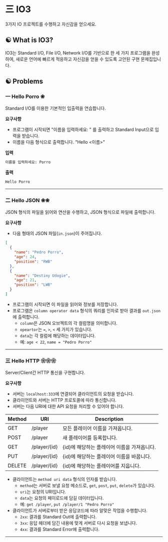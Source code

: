 # ㆔ IO3
3가지 IO 프로젝트를 수행하고 자신감을 얻으세요.

## ☯︎ What is IO3?
IO3는 Standard I/O, File I/O, Network I/O를 기반으로 한 세 가지 프로그램을 완성하여, 새로운 언어에 빠르게 적응하고 자신감을 얻을 수 있도록 고안된 구현 문제집입니다.

## ☯︎ Problems
### ⼀ Hello Porro ❀
Standard I/O를 이용한 기본적인 입출력을 연습합니다.

**요구사항**
- 프로그램이 시작되면 "이름을 입력하세요: " 를 출력하고 Standard Input으로 입력을 받습니다.
- 이름을 다음 형식으로 출력합니다. "Hello <이름>"

**입력**
```bash
이름을 입력하세요: Porro
```

**출력**
```bash
Hello Porro
```
---
### ⼆ Hello JSON ❀❀
JSON 형식의 파일을 읽어와 연산을 수행하고, JSON 형식으로 파일에 출력합니다.

**요구사항**
- 다음 형태의 JSON 파일(`in.json`)이 주어집니다.
```JSON
[
  {
    "name": "Pedro Porro",
    "age": 24,
    "position": "RWB"
  },
  {
    "name": "Destiny Udogie",
    "age": 21,
    "position": "LWB"
  }
]
```
- 프로그램이 시작되면 이 파일을 읽어와 정보를 저장합니다.
- 프로그램은 `column operator data` 형식의 쿼리를 인자로 받아 결과를 `out.json`에 출력합니다.
  - `column`은 JSON 오브젝트의 각 컬럼명을 의미합니다.
  - `opeartor`는 `=`, `>`, `<` 세 가지가 있습니다.
  - `data`는 각 컬럼에 해당하는 데이터입니다.
  - 예: `age < 22`, `name = "Pedro Porro"`

---
### ㆔ Hello HTTP ❀❀❀
Server/Client간 HTTP 통신을 구현합니다.

**요구사항**
- 서버는 `localhost:333`에 연결되어 클라이언트의 요청을 받습니다.
- 클라이언트와 서버는 HTTP 프로토콜에 따라 통신합니다.
- 서버는 다음 URI에 대한 API 요청을 처리할 수 있어야 합니다.

|Method|URI|Description|
|------|------|--------|
|GET|/player|모든 플레이어 이름을 가져옵니다.|
|POST|/player|새 플레이어를 등록합니다.|
|GET|/player/{id}|{id}에 해당하는 플레이어 이름을 가져옵니다.|
|PUT|/player/{id}|{id}에 해당하는 플레이어 이름을 바꿉니다.|
|DELETE|/player/{id}|{id}에 해당하는 플레이어를 지웁니다.|

- 클라이언트는 `method uri data` 형식의 인자를 받습니다.
  - `method`는 서버로 보낼 요청 메소드로, `get`, `post`, `put`, `delete`가 있습니다.
  - `uri`는 요청의 URI입니다.
  - `data`는 요청의 페이로드에 담길 데이터입니다.
  - 예: `get /player`, `put /player/1 "Pedro Porro"`
- 클라이언트가 서버로부터 받은 응답코드에 따라 알맞은 작업을 수행합니다.
  - `2xx`: 결과를 Standard Out에 출력합니다.
  - `3xx`: 응답 헤더에 담긴 내용에 맞게 서버로 다시 요청을 보냅니다.
  - `4xx`: 결과를 Standard Error에 출력합니다.

---
